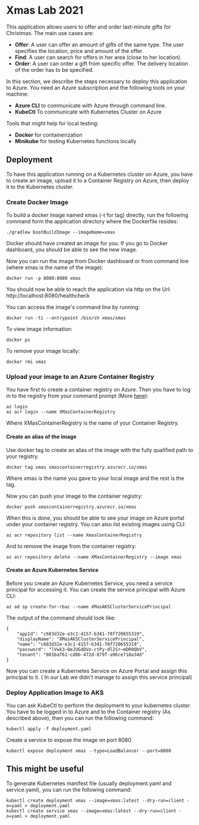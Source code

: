 # Xmas Lab 2021
This application allows users to offer and order last-minute gifts for Christmas. The main use cases are:
- **Offer**: A user can offer an amount of gifts of the same type. The user specifies the location, price and amount of the offer.
- **Find**: A user can search for offers in her area (close to her location).
- **Order**: A user can order a gift from specific offer. The delivery location of the order has to be specified.

In this section, we describe the steps necessary to deploy this application to Azure. You need an Azure subscription and the following tools on your machine:
- **Azure CLI** to communicate with Azure through command line.
- **KubeCtl** To communicate with Kubernetes Cluster on Azure

Tools that might help for local testing:
- **Docker** for containerization
- **Minikube** for testing Kubernetes functions locally

## Deployment

To have this application running on a Kubernetes cluster on Azure, you have to create an image, upload it to a Container Registry on Azure, then deploy it to the Kubernetes cluster.

### Create Docker Image

To build a docker image named xmas (-t for tag) directly, run the following command form the application directory where the Dockerfile resides:

    ./gradlew bootBuildImage --imageName=xmas

Docker should have created an image for you.
If you go to Docker dashboard, you should be able to see the new image.

Now you can run the image from Docker dashboard or from command line
(where xmas is the name of the image):

    docker run -p 8080:8080 xmas

You should now be able to reach the application via http on the Url: http://localhost:8080/healthcheck

You can access the image's command line by running:

    docker run -ti --entrypoint /bin/sh xmas/xmas

To view image information:
    
    docker ps

To remove your image locally:

    docker rmi xmas

### Upload your image to an Azure Container Registry

You have first to create a container registry on Azure. Then you have to log in
to the registry from your command prompt (More [here](https://docs.microsoft.com/en-us/azure/container-registry/container-registry-get-started-docker-cli?tabs=azure-cli)):

    az login
    az acr login --name XMasContainerRegistry

Where XMasContainerRegistry is the name of your Container Registry.

#### Create an alias of the image
Use docker tag to create an alias of the image with the fully qualified path to your registry.

    docker tag xmas xmascontainerregistry.azurecr.io/xmas

Where xmas is the name you gave to your local image and the rest is the tag.


Now you can push your image to the container registry:

    docker push xmascontainerregistry.azurecr.io/xmas

When this is done, you should be able to see your image on Azure portal under your container registry.
You can also list existing images using CLI:

    az acr repository list --name XmasContainerRegistry

And to remove the image from the container registry:

    az acr repository delete --name XMasContainerRegistry --image xmas

#### Create an Azure Kubernetes Service
Before you create an Azure Kubernetes Service, you need a service principal for accessing it.
You can create the service principal with Azure CLI:
    
    az ad sp create-for-rbac --name XMasAKSClusterServicePrincipal

The output of the command should look like:

    {
        "appId": "c683d32e-e3c1-4157-b341-78f720655319",
        "displayName": "XMasAKSClusterServicePrincipal",
        "name": "c683d32e-e3c1-4157-b341-78f720655319",
        "password": "lVwk3~QeJUG4DVo-ctPy-dl2Sr~mDR0QbV",
        "tenant": "801baf61-cd8b-472d-879f-a96ce718a34d"
    }


Now you can create a Kubernetes Service on Azure Portal and assign this principal to it.
( In our Lab we didn't manage to assign this service principal)
### Deploy Application Image to AKS

You can ask KubeCtl to perform the deployment to your kubernetes cluster. You have to be logged in to Azure and to the Container registry (As described above), then you can run the following command:

    kubectl apply -f deployment.yaml

Create a service to expose the image on port 8080
    
    kubectl expose deployment xmas --type=LoadBalancer --port=8080


## This might be useful

To generate Kubernetes manifest file (usually deployment.yaml and service.yaml), you can run the following command:

    kubectl create deployment xmas --image=xmas:latest --dry-run=client -o=yaml > deployment.yaml
    kubectl create service xmas --image=xmas:latest --dry-run=client -o=yaml > deployment.yaml